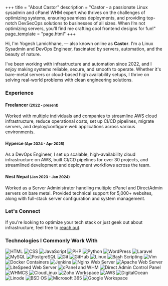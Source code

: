 +++
title = "About Castor"
description = "Castor - a passionate Linux sysadmin and cPanel WHM expert who thrives on the challenges of optimizing systems, ensuring seamless deployments, and providing top-notch DevSecOps solutions to businesses of all sizes. When I’m not optimizing servers, you’ll find me crafting cool frontend designs for fun!"
page_template = "page.html"
+++

Hi, I'm Yogesh Lamichhane, — also known online as <strong>Castor</strong>. I'm a Linux Sysadmin and DevOps Engineer, fascinated by servers, automation, and the beauty of nature.

I've been working with infrastructure and automation since 2022, and I enjoy making systems reliable, secure, and smooth to operate. Whether it's bare-metal servers or cloud-based high availability setups, I thrive on solving real-world problems with clean engineering solutions.

### Experience

#### Freelancer <small>(2022 - present)</small>

Worked with multiple individuals and companies to streamline AWS cloud infrastructure, reduce operational costs, set up CI/CD pipelines, migrate servers, and deploy/configure web applications across various environments.

#### Hyperce <small>(Apr 2024 - Apr 2025)</small>

As a DevOps Engineer, I set up scalable, high-availability cloud infrastructure on AWS, built CI/CD pipelines for over 30 projects, and streamlined development and deployment workflows across the team.


#### Nest Nepal <small>(Jan 2023 - Jan 2024)</small>

Worked as a Server Administrator handling multiple cPanel and DirectAdmin servers on bare metal. Provided technical support for 5,000+ websites, along with full-stack server configuration and system management.


### Let's Connect

If you're looking to optimize your tech stack or just geek out about infrastructure, feel free to [reach out](https://www.shellsecrets.com/contact).

### Technologies I Commonly Work With

<div class="skills">
<img loading="lazy" src="/assets/images/skills/html.png" alt="HTML">
<img loading="lazy" src="/assets/images/skills/css.png" alt="CSS">
<img loading="lazy" src="/assets/images/skills/javascript.webp" alt="JavaScript">
<img loading="lazy" src="/assets/images/skills/php.png" alt="PHP">
<img loading="lazy" src="/assets/images/skills/python.png" alt="Python">
<img loading="lazy" src="/assets/images/skills/wordpress.png" alt="WordPress">
<img loading="lazy" src="/assets/images/skills/laravel.png" alt="Laravel">
<img loading="lazy" src="/assets/images/skills/mysql.png" alt="MySQL">
<img loading="lazy" src="/assets/images/skills/postgresql.png" alt="PostgreSQL">
<img loading="lazy" src="/assets/images/skills/git.png" alt="Git">
<img loading="lazy" src="/assets/images/skills/github.png" alt="GitHub">
<img loading="lazy" src="/assets/images/skills/linux.png" alt="Linux">
<img loading="lazy" src="/assets/images/skills/bash.webp" alt="Bash Scripting">
<img loading="lazy" src="/assets/images/skills/vim.png" alt="Vim">
<img loading="lazy" src="/assets/images/skills/docker.png" alt="Docker Containers">
<img loading="lazy" src="/assets/images/skills/jenkins.png" alt="Jenkins">
<img loading="lazy" src="/assets/images/skills/nginx.png" alt="Nginx Web Server">
<img loading="lazy" src="/assets/images/skills/apache.png" alt="Apache Web Server">
<img loading="lazy" src="/assets/images/skills/litespeed.png" alt="LiteSpeed Web Server">
<img loading="lazy" src="/assets/images/skills/cpanel-whm.png" alt="cPanel and WHM">
<img loading="lazy" src="/assets/images/skills/direct-admin.png" alt="Direct Admin Control Panel">
<img loading="lazy" src="/assets/images/skills/whmcs.png" alt="WHMCS">
<img loading="lazy" src="/assets/images/skills/cloudlinux.png" alt="CloudLinux">
<img loading="lazy" src="/assets/images/skills/zoho-workspace.png" alt="Zoho Workspace">
<img loading="lazy" src="/assets/images/skills/aws.png" alt="AWS">
<img loading="lazy" src="/assets/images/skills/digitalocean.png" alt="DigitalOcean">
<img loading="lazy" src="/assets/images/skills/linode.png" alt="Linode">
<img loading="lazy" src="/assets/images/skills/bsd.png" alt="BSD OS">
<img loading="lazy" src="/assets/images/skills/office-365.webp" alt="Microsoft 365">
<img loading="lazy" src="/assets/images/skills/google-workspace.png" alt="Google Workspace">
</div>
